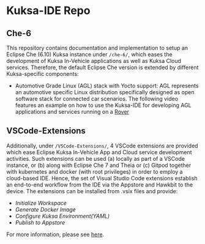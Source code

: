 <!--
******************************************************************************
Copyright (c) 2019 Dortmund University of Applied Sciences and Arts

All rights reserved. This program and the accompanying materials
are made available under the terms of the Eclipse Public License v2.0
which accompanies this distribution, and is available at
https://www.eclipse.org/org/documents/epl-2.0/index.php

Contributors:
    Robert Hoettger - initial readme files added
    Philipp Heisig  - documentation added
*****************************************************************************
-->

# Kuksa-IDE Repo

## Che-6

This repository contains documentation and implementation to setup an Eclipse Che (6.10) Kuksa instance under `/che-6/`, which eases the development of Kuksa In-Vehicle applications as well as Kuksa Cloud services.
Therefore, the default Eclipse Che version is extended by different Kuksa-specific components:

*  Automotive Grade Linux (AGL) stack with Yocto support:
AGL represents an automotive specific Linux distribution specifically designed as open software stack for connected car scenarios.
The following video features an example on how to use the Kuksa-IDE for developing AGL applications and services running on a [Rover](https://wiki.eclipse.org/APP4MC/Rover)

## VSCode-Extensions

Additionally, under `/VSCode-Extensions/`, 4 VSCode extensions are provided which ease Eclipse Kuksa In-Vehicle App and Cloud service development activities. 
Such extensions can be used (a) locally as part of a VSCode instance, or (b) along with Eclipse Che 7 and Theia or (c) Gitpod together with kubernetes and docker (with root privileges) in order to employ a cloud-based IDE.
Hence, the set of Visual Studio Code extensions establish an end-to-end workflow from the IDE via the Appstore and Hawkbit to the device. 
The extensions can be installed from .vsix files and provide:

* *Initialize Workspace*
* *Generate Docker Image*
* *Configure Kuksa Environment(YAML)*
* *Publish to Appstore*

For more information, please see [here](https://github.com/eclipse/kuksa.ide/blob/master/VSCode-Extensions/README.md).
